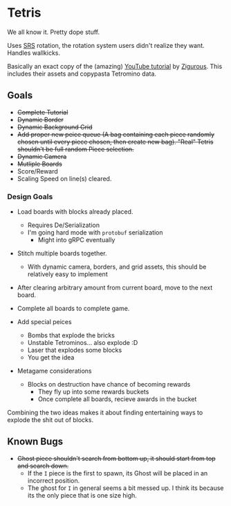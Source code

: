 # Tetris

We all know it. Pretty dope stuff.

Uses [SRS](https://tetris.fandom.com/wiki/SRS) rotation, the rotation system users didn't realize they want. Handles wallkicks.

Basically an exact copy of the (amazing) [YouTube tutorial](https://www.youtube.com/watch?v=ODLzYI4d-J8) by [Zigurous](https://github.com/zigurous/). This includes their assets and copypasta Tetromino data.

## Goals

- ~~Complete Tutorial~~
- ~~Dynamic Border~~
- ~~Dynamic Background Grid~~
- ~~Add proper new peice queue (A bag containing each piece randomly chosen until every piece chosen, then create new bag). "Real" Tetris shouldn't be full random Piece selection.~~
- ~~Dynamic Camera~~
- ~~Mutliple Boards~~
- Score/Reward
- Scaling Speed on line(s) cleared.

### Design Goals

- Load boards with blocks already placed.
  - Requires De/Serialization
  - I'm going hard mode with `protobuf` serialization
    - Might into gRPC eventually
- Stitch multiple boards together.
  - With dynamic camera, borders, and grid assets, this should be relatively easy to implement
- After clearing arbitrary amount from current board, move to the next board.
- Complete all boards to complete game.

- Add special peices
  - Bombs that explode the bricks
  - Unstable Tetrominos... also explode :D
  - Laser that explodes some blocks
  - You get the idea

- Metagame considerations
  - Blocks on destruction have chance of becoming rewards
    - They fly up into some rewards buckets
    - Once complete all boards, recieve awards in the bucket

Combining the two ideas makes it about finding entertaining ways to explode the shit out of blocks.

## Known Bugs

- ~~Ghost piece shouldn't search from bottom up, it should start from top and search down.~~
  - If the `I` piece is the first to spawn, its Ghost will be placed in an incorrect position.
  - The ghost for `I` in general seems a bit messed up. I think its because its the only piece that is one size high.
